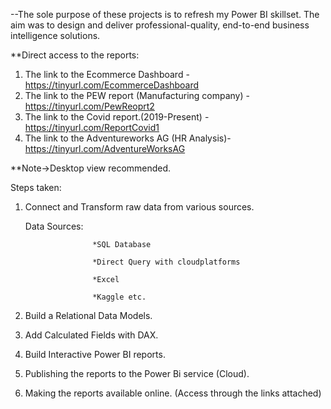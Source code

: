 --The sole purpose of these projects is to refresh my Power BI skillset. The aim was to design and deliver professional-quality, end-to-end business intelligence solutions.

**Direct access to the reports:

1) The link to the Ecommerce Dashboard - https://tinyurl.com/EcommerceDashboard
2) The link to the PEW report (Manufacturing company) -https://tinyurl.com/PewReoprt2
3) The link to the Covid report.(2019-Present) -https://tinyurl.com/ReportCovid1
4) The link to the Adventureworks AG (HR Analysis)-https://tinyurl.com/AdventureWorksAG

**Note->Desktop view recommended.

Steps taken:

1) Connect and Transform raw data from various sources.
    
    Data Sources:    
                    
                      *SQL Database
    
                      *Direct Query with cloudplatforms
                     
                      *Excel
                     
                      *Kaggle etc.

2) Build a Relational Data Models.

3) Add Calculated Fields with DAX.

4) Build Interactive Power BI reports.

5) Publishing the reports to the Power Bi service (Cloud).

6) Making the reports available online. (Access through the links attached)
